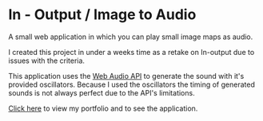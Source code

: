 # In - Output / Image to Audio
A small web application in which you can play small image maps as audio.

I created this project in under a weeks time as a retake on In-output due to issues with the criteria.

This application uses the [Web Audio API](https://developer.mozilla.org/en-US/docs/Web/API/Web_Audio_API) to generate the sound with it's provided oscillators.  Because I used the oscillators the timing of generated sounds is not always perfect due to the API's limitations. 

[Click here](https://judahensen.com) to view my portfolio and to see the application.
